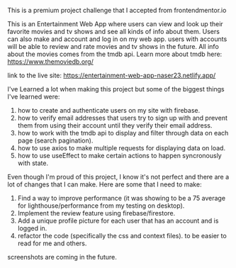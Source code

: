 This is a premium project challenge that I accepted from frontendmentor.io

This is an Entertainment Web App where users can view and look up their favorite movies and tv shows and see all kinds of info about them. Users can also make and account and log in on my web app. users with accounts will be able to review and rate movies and tv shows in the future. All info about the movies comes from the tmdb api. Learn more about tmdb here: https://www.themoviedb.org/

link to the live site: https://entertainment-web-app-naser23.netlify.app/

I've Learned a lot when making this project but some of the biggest things I've learned were:

1. how to create and authenticate users on my site with firebase.
2. how to verify email addresses that users try to sign up with and prevent them from using their account until they verify their email address.
3. how to work with the tmdb api to display and filter through data on each page (search pagination).
4. how to use axios to make multiple requests for displaying data on load.
5. how to use useEffect to make certain actions to happen syncronously with state.

Even though I'm proud of this project, I know it's not perfect and there are a lot of changes that I can make. Here are some that I need to make:

1. Find a way to improve performance (it was showing to be a 75 average for lighthouse/performance from my testing on desktop).
2. Implement the review feature using firebase/firestore.
3. Add a unique profile picture for each user that has an account and is logged in.
4. refactor the code (specifically the css and context files). to be easier to read for me and others.

screenshots are coming in the future.
